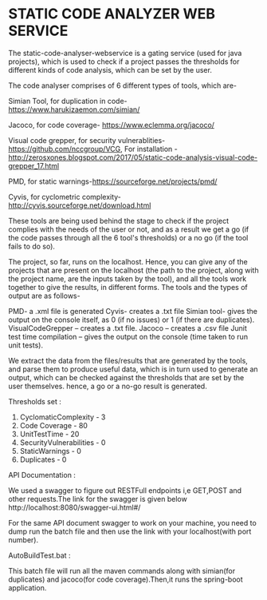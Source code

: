 # STATIC CODE ANALYZER WEB SERVICE

The static-code-analyser-webservice is a gating service (used for java projects), which is used to check if a 
project passes the thresholds for different kinds of code analysis, which can be set by the user.

The code analyser comprises of 6 different types of tools, which are-

Simian Tool, for duplication in code- https://www.harukizaemon.com/simian/   

Jacoco, for code coverage- https://www.eclemma.org/jacoco/

Visual code grepper, for security vulnerablities- https://github.com/nccgroup/VCG, For installation - http://zerosxones.blogspot.com/2017/05/static-code-analysis-visual-code-grepper_17.html 

PMD, for static warnings-https://sourceforge.net/projects/pmd/

Cyvis, for cyclometric complexity- http://cyvis.sourceforge.net/download.html

These tools are being used behind the stage to check if the project complies with the needs of the user
or not, and as a result we get a go (if the code passes through all the 6 tool's thresholds) or a
no go (if the tool fails to do so).

The project, so far, runs on the localhost. Hence, you can give any of the projects that are present
on the localhost (the path to the project, along with the project name, are the inputs taken by
the tool), and all the tools work together to give the results, in different forms. 
The tools and the types of output are as follows-

PMD- a .xml file is generated
Cyvis- creates a .txt file
Simian tool- gives the output on the console itself, as 0 (if no issues) or 1 (if there are duplicates).
VisualCodeGrepper – creates a .txt file.
Jacoco – creates a .csv file
Junit test time compilation – gives the output on the console (time taken to run unit tests).

 
We extract the data from the files/results that are generated by the tools, and parse them to produce
useful data, which is in turn used to generate an output, which can be checked against the thresholds
that are set by the user themselves. hence, a go or a no-go result is generated.

Thresholds set :

1. CyclomaticComplexity - 3
2. Code Coverage - 80
3. UnitTestTime - 20
4. SecurityVulnerabilities - 0
5. StaticWarnings - 0
6. Duplicates - 0   

API Documentation : 

We used a swagger to figure out RESTFull endpoints i,e GET,POST and other requests.The link for the swagger is given below
http://localhost:8080/swagger-ui.html#/

For the same API document swagger to work on your machine, you need to dump run the batch file and then use the link with your localhost(with port number).

AutoBuildTest.bat :

This batch file will run all the maven commands along with simian(for duplicates) and jacoco(for code coverage).Then,it runs the spring-boot application.  
